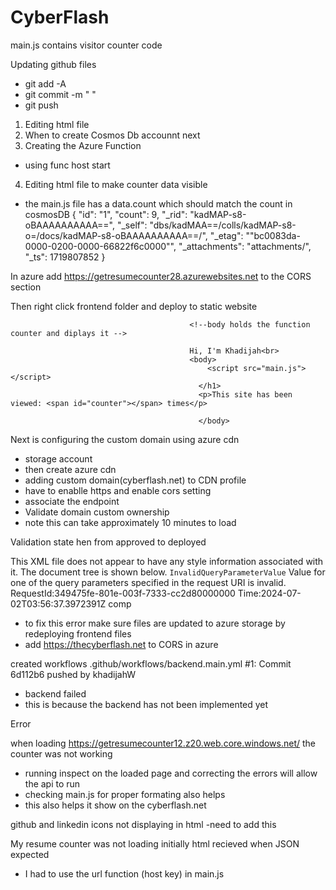 # CyberFlash
 main.js contains visitor counter code 

Updating github files 
- git add -A
- git commit -m " " 
- git push 

1. Editing html file 
2. When to create Cosmos Db accounnt next 
3. Creating the Azure Function
- using func host start 
4. Editing html file to make counter data visible
- the main.js file has a data.count which should match the count in cosmosDB
{
    "id": "1",
    "count": 9,
    "_rid": "kadMAP-s8-oBAAAAAAAAAA==",
    "_self": "dbs/kadMAA==/colls/kadMAP-s8-o=/docs/kadMAP-s8-oBAAAAAAAAAA==/",
    "_etag": "\"bc0083da-0000-0200-0000-66822f6c0000\"",
    "_attachments": "attachments/",
    "_ts": 1719807852
}


In azure add https://getresumecounter28.azurewebsites.net
to the CORS section

Then right click frontend folder and deploy to static website 




                                            <!--body holds the function counter and diplays it -->

                                            Hi, I'm Khadijah<br>
                                            <body>
                                                <script src="main.js"></script>
                                              </h1>
                                              <p>This site has been viewed: <span id="counter"></span> times</p>
                                              
                                              </body>


Next is configuring the custom domain using azure cdn
- storage account  
- then create azure cdn
- adding custom domain(cyberflash.net) to CDN profile
- have to enablle https and enable cors setting 
- associate the endpoint 
- Validate domain custom ownership
-   note this can take approximately 10 minutes to load 

Validation state hen from approved to deployed



This XML file does not appear to have any style information associated with it. The document tree is shown below.
<Error>
<Code>InvalidQueryParameterValue</Code>
<Message>Value for one of the query parameters specified in the request URI is invalid. RequestId:349475fe-801e-003f-7333-cc2d80000000 Time:2024-07-02T03:56:37.3972391Z</Message>
<QueryParameterName>comp</QueryParameterName>
<QueryParameterValue/>
<Reason/>
</Error>

- to fix this error make sure files are updated to azure storage by redeploying frontend files 
- add https://thecyberflash.net to  CORS in azure

created workflows
.github/workflows/backend.main.yml #1: Commit 6d112b6 pushed by khadijahW
- backend failed 
- this is because the backend has not been implemented yet 

Error

when loading 
https://getresumecounter12.z20.web.core.windows.net/
the counter was not working 

- running inspect on the loaded page and correcting the errors will allow the api to run
- checking main.js for proper formating also helps 
- this also helps it show on the cyberflash.net


github and linkedin icons not displaying in html 
-need to add this 
<link rel="stylesheet" href="https://cdnjs.cloudflare.com/ajax/libs/font-awesome/4.7.0/css/font-awesome.min.css">


My resume counter was not loading initially
html recieved when JSON expected
- I had to use the url function (host key) in main.js